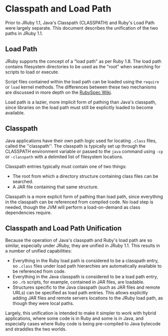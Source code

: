 Classpath and Load Path
=======================

Prior to JRuby 1.1, Java's Classpath (CLASSPATH) and Ruby's Load Path were largely separate. This document describes the unification of the two paths in JRuby 1.1.

Load Path
---------

JRuby supports the concept of a "load path" as per Ruby 1.8. The load path contains filesystem directories to be used as the "root" when searching for scripts to load or execute.

Script files contained within the load path can be loaded using the `require` or `load` kernel methods. The differences between these two mechanisms are discussed in more depth on the <strikeout>[RubySpec Wiki](http://www.headius.com/rubyspec)</strikeout>.

Load path is a lazier, more implicit form of pathing than Java's classpath, since libraries on the load path must still be explicitly loaded to become available.

Classpath
---------

Java applications have their own path logic used for locating `.class` files, called the ''classpath''. The classpath is typically set up through the CLASSPATH environment variable or passed to the `java` command using `-cp` or `-classpath` with a delimited list of filesystem locations.

Classpath entries typically must contain one of two things:

* The root from which a directory structure containing class files can be searched.
* A JAR file containing that same structure.

Classpath is a more explicit form of pathing than load path, since everything in the classpath can be referenced from compiled code. No load step is needed, though the JVM will perform a load-on-demand as class dependencies require.

Classpath and Load Path Unification
-----------------------------------

Because the operation of Java's classpath and Ruby's load path are so similar, especially under JRuby, they are unified in JRuby 1.1. This results in a number of unified capabilities:

* Everything in the Ruby load path is considered to be a classpath entry, so `.class` files under load path hierarchies are automatically available to be referenced from code.
* Everything in the Java classpath is considered to be a load path entry, so `.rb` scripts, for example, contained in JAR files, are loadable.
* Structures specific to the Java classpath (such as JAR files and remote URLs) can be specified as load path entries. This allows explicitly adding JAR files and remote servers locations to the JRuby load path, as though they were local paths.

Largely, this unification is intended to make it simpler to work with hybrid applications, where some code is in Ruby and some is in Java, and especially cases where Ruby code is being pre-compiled to Java bytecode and straddles the two worlds.
